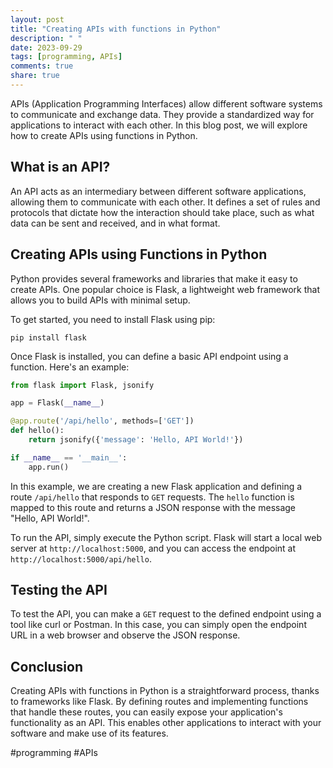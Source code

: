 ```yaml
---
layout: post
title: "Creating APIs with functions in Python"
description: " "
date: 2023-09-29
tags: [programming, APIs]
comments: true
share: true
---
```


APIs (Application Programming Interfaces) allow different software systems to communicate and exchange data. They provide a standardized way for applications to interact with each other. In this blog post, we will explore how to create APIs using functions in Python.

## What is an API?

An API acts as an intermediary between different software applications, allowing them to communicate with each other. It defines a set of rules and protocols that dictate how the interaction should take place, such as what data can be sent and received, and in what format.

## Creating APIs using Functions in Python

Python provides several frameworks and libraries that make it easy to create APIs. One popular choice is Flask, a lightweight web framework that allows you to build APIs with minimal setup.

To get started, you need to install Flask using pip:

```
pip install flask
```

Once Flask is installed, you can define a basic API endpoint using a function. Here's an example:

```python
from flask import Flask, jsonify

app = Flask(__name__)

@app.route('/api/hello', methods=['GET'])
def hello():
    return jsonify({'message': 'Hello, API World!'})

if __name__ == '__main__':
    app.run()
```

In this example, we are creating a new Flask application and defining a route `/api/hello` that responds to `GET` requests. The `hello` function is mapped to this route and returns a JSON response with the message "Hello, API World!".

To run the API, simply execute the Python script. Flask will start a local web server at `http://localhost:5000`, and you can access the endpoint at `http://localhost:5000/api/hello`.

## Testing the API

To test the API, you can make a `GET` request to the defined endpoint using a tool like curl or Postman. In this case, you can simply open the endpoint URL in a web browser and observe the JSON response.

## Conclusion

Creating APIs with functions in Python is a straightforward process, thanks to frameworks like Flask. By defining routes and implementing functions that handle these routes, you can easily expose your application's functionality as an API. This enables other applications to interact with your software and make use of its features.

#programming #APIs